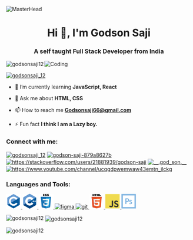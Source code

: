 ![MasterHead](https://repository-images.githubusercontent.com/588181932/e36ec678-7984-4cdd-8e4c-a3932772ff8e)
<h1 align="center">Hi 👋, I'm Godson Saji</h1>
<h3 align="center">A self taught Full Stack Developer from India</h3>
<img align="right" alt="Coding" width="400" src="https://media4.giphy.com/media/qgQUggAC3Pfv687qPC/giphy.gif">

<p align="left"> <img src="https://komarev.com/ghpvc/?username=godsonsaji12&label=Profile%20views&color=0e75b6&style=flat" alt="godsonsaji12" /> </p>

<p align="left"> <a href="https://twitter.com/godsonsaji_12" target="blank"><img src="https://img.shields.io/twitter/follow/godsonsaji_12?logo=twitter&style=for-the-badge" alt="godsonsaji_12" /></a> </p>

- 🌱 I’m currently learning **JavaScript, React**

- 💬 Ask me about **HTML, CSS**

- 📫 How to reach me **Godsonsaji66@gmail.com**

- ⚡ Fun fact **I think I am a Lazy boy.**

<h3 align="left">Connect with me:</h3>
<p align="left">
<a href="https://twitter.com/godsonsaji_12" target="blank"><img align="center" src="https://raw.githubusercontent.com/rahuldkjain/github-profile-readme-generator/master/src/images/icons/Social/twitter.svg" alt="godsonsaji_12" height="30" width="40" /></a>
<a href="https://linkedin.com/in/godson-saji-879a8627b" target="blank"><img align="center" src="https://raw.githubusercontent.com/rahuldkjain/github-profile-readme-generator/master/src/images/icons/Social/linked-in-alt.svg" alt="godson-saji-879a8627b" height="30" width="40" /></a>
<a href="https://stackoverflow.com/users/https://stackoverflow.com/users/21881939/godson-saji" target="blank"><img align="center" src="https://raw.githubusercontent.com/rahuldkjain/github-profile-readme-generator/master/src/images/icons/Social/stack-overflow.svg" alt="https://stackoverflow.com/users/21881939/godson-saji" height="30" width="40" /></a>
<a href="https://instagram.com/__.god_son.__" target="blank"><img align="center" src="https://raw.githubusercontent.com/rahuldkjain/github-profile-readme-generator/master/src/images/icons/Social/instagram.svg" alt="__.god_son.__" height="30" width="40" /></a>
<a href="https://www.youtube.com/c/https://www.youtube.com/channel/ucqgdpwemwaw43emtn_ilckg" target="blank"><img align="center" src="https://raw.githubusercontent.com/rahuldkjain/github-profile-readme-generator/master/src/images/icons/Social/youtube.svg" alt="https://www.youtube.com/channel/ucqgdpwemwaw43emtn_ilckg" height="30" width="40" /></a>
</p>

<h3 align="left">Languages and Tools:</h3>
<p align="left"> <a href="https://www.cprogramming.com/" target="_blank" rel="noreferrer"> <img src="https://raw.githubusercontent.com/devicons/devicon/master/icons/c/c-original.svg" alt="c" width="40" height="40"/> </a> <a href="https://www.w3schools.com/cpp/" target="_blank" rel="noreferrer"> <img src="https://raw.githubusercontent.com/devicons/devicon/master/icons/cplusplus/cplusplus-original.svg" alt="cplusplus" width="40" height="40"/> </a> <a href="https://www.w3schools.com/css/" target="_blank" rel="noreferrer"> <img src="https://raw.githubusercontent.com/devicons/devicon/master/icons/css3/css3-original-wordmark.svg" alt="css3" width="40" height="40"/> </a> <a href="https://www.figma.com/" target="_blank" rel="noreferrer"> <img src="https://www.vectorlogo.zone/logos/figma/figma-icon.svg" alt="figma" width="40" height="40"/> </a> <a href="https://git-scm.com/" target="_blank" rel="noreferrer"> <img src="https://www.vectorlogo.zone/logos/git-scm/git-scm-icon.svg" alt="git" width="40" height="40"/> </a> <a href="https://www.w3.org/html/" target="_blank" rel="noreferrer"> <img src="https://raw.githubusercontent.com/devicons/devicon/master/icons/html5/html5-original-wordmark.svg" alt="html5" width="40" height="40"/> </a> <a href="https://developer.mozilla.org/en-US/docs/Web/JavaScript" target="_blank" rel="noreferrer"> <img src="https://raw.githubusercontent.com/devicons/devicon/master/icons/javascript/javascript-original.svg" alt="javascript" width="40" height="40"/> </a> <a href="https://www.photoshop.com/en" target="_blank" rel="noreferrer"> <img src="https://raw.githubusercontent.com/devicons/devicon/master/icons/photoshop/photoshop-line.svg" alt="photoshop" width="40" height="40"/> </a> </p>

<p><img align="left" src="https://github-readme-stats.vercel.app/api/top-langs?username=godsonsaji12&show_icons=true&locale=en&layout=compact" alt="godsonsaji12" /></p>

<p>&nbsp;<img align="center" src="https://github-readme-stats.vercel.app/api?username=godsonsaji12&show_icons=true&locale=en" alt="godsonsaji12" /></p>

<p><img align="center" src="https://github-readme-streak-stats.herokuapp.com/?user=godsonsaji12&" alt="godsonsaji12" /></p>

